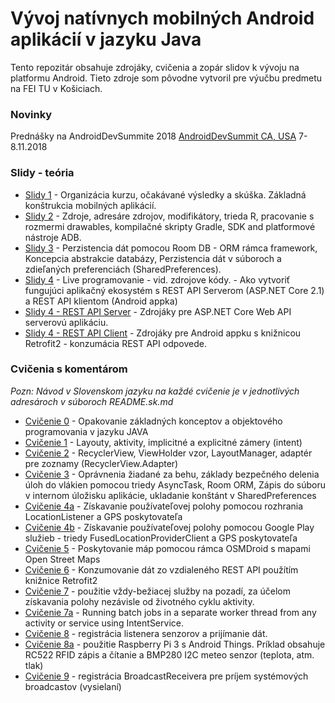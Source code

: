 # Vývoj natívnych mobilných Android aplikácií v jazyku Java
Tento repozitár obsahuje zdrojáky, cvičenia a zopár slidov k vývoju na platformu Android. Tieto zdroje som pôvodne vytvoril pre výučbu predmetu na FEI TU v Košiciach.

### Novinky
Prednášky na AndroidDevSummite 2018  [AndroidDevSummit CA, USA](https://www.youtube.com/playlist?list=PLWz5rJ2EKKc8WFYCR9esqGGY0vOZm2l6e) 7-8.11.2018

### Slidy - teória
- [Slidy 1](https://github.com/gasparv/android-class/tree/master/Lectures-Prednasky/VMIR-1.pptx) - Organizácia kurzu, očakávané výsledky a skúška. Základná konštrukcia mobilných aplikácií.
- [Slidy 2](https://github.com/gasparv/android-class/tree/master/Lectures-Prednasky/VMIR-2.pptx) - Zdroje, adresáre zdrojov, modifikátory, trieda R, pracovanie s rozmermi drawables, kompilačné skripty Gradle, SDK and platformové nástroje ADB.
- [Slidy 3](https://github.com/gasparv/android-class/tree/master/Lectures-Prednasky/VMIR-3.pptx) - Perzistencia dát pomocou Room DB - ORM rámca framework, Koncepcia abstrakcie databázy, Perzistencia dát v súboroch a zdieľaných preferenciách (SharedPreferences).
- [Slidy 4](https://github.com/gasparv/android-class/tree/master/Lectures-Prednasky/VMIR-4.pptx) - Live programovanie - vid. zdrojove kódy. - Ako vytvoriť fungujúci aplikačný ekosystém s REST API Serverom (ASP.NET Core 2.1) a REST API klientom (Android appka)
- [Slidy 4 - REST API Server](https://github.com/gasparv/android-class/tree/master/Lectures-Prednasky/Lecture4_SERVER_ExampleAPIServer) - Zdrojáky pre ASP.NET Core Web API serverovú aplikáciu.
- [Slidy 4 - REST API Client](https://github.com/gasparv/android-class/tree/master/Lectures-Prednasky/Lecture4_CLIENT_RetroFit2_API_Consuming) - Zdrojáky pre Android appku s knižnicou Retrofit2 - konzumácia REST API odpovede.

### Cvičenia s komentárom
*Pozn: Návod v Slovenskom jazyku na každé cvičenie je v jednotlivých adresároch v súboroch README.sk.md*
- [Cvičenie 0](https://github.com/gasparv/android-class/tree/master/Lab0_java_basic) - Opakovanie základných konceptov a objektového programovania v jazyku JAVA
- [Cvičenie 1](https://github.com/gasparv/android-class/tree/master/Lab1_layouts_activities_intents) - Layouty, aktivity, implicitné a explicitné zámery (intent)
- [Cvičenie 2](https://github.com/gasparv/android-class/tree/master/Lab2_RecyclerView) - RecyclerView, ViewHolder vzor, LayoutManager, adaptér pre zoznamy (RecyclerView.Adapter)
- [Cvičenie 3](https://github.com/gasparv/android-class/tree/master/Lab3_DataPersistence) - Oprávnenia žiadané za behu, základy bezpečného delenia úloh do vlákien pomocou triedy AsyncTask, Room ORM, Zápis do súboru v internom úložisku aplikácie, ukladanie konštánt v SharedPreferences
- [Cvičenie 4a](https://github.com/gasparv/android-class/tree/master/Lab4a_Location_LocationListener) - Získavanie používateľovej polohy pomocou rozhrania LocationListener a GPS poskytovateľa
- [Cvičenie 4b](https://github.com/gasparv/android-class/tree/master/Lab4b_Location_FusedLocationProviderClient) - Získavanie používateľovej polohy pomocou Google Play služieb - triedy FusedLocationProviderClient a GPS poskytovateľa
- [Cvičenie 5](https://github.com/gasparv/android-class/tree/master/Lab5_Maps_OSMDroid) - Poskytovanie máp pomocou rámca OSMDroid s mapami Open Street Maps
- [Cvičenie 6](https://github.com/gasparv/android-class/tree/master/Lab6_RestApiClient_RetroFit2) - Konzumovanie dát zo vzdialeného REST API použítím knižnice Retrofit2
- [Cvičenie 7](https://github.com/gasparv/android-class/tree/master/Lab7_BackgroundStickyService_Location) - použitie vždy-bežiacej služby na pozadí, za účelom získavania polohy nezávisle od životného cyklu aktivity.
- [Cvičenie 7a](https://github.com/gasparv/android-class/tree/master/Lab7a_IntentService) - Running batch jobs in a separate worker thread from any activity or service using IntentService.
- [Cvičenie 8](https://github.com/gasparv/android-class/tree/master/Lab8_Sensors) - registrácia listenera senzorov a prijímanie dát.
- [Cvičenie 8a](https://github.com/gasparv/android-class/tree/master/Lab8a_Sensors_Android_Things_Rpi3) - použitie Raspberry Pi 3 s Android Things. Príklad obsahuje RC522 RFID zápis a čítanie a BMP280 I2C meteo senzor (teplota, atm. tlak)
- [Cvičenie 9](https://github.com/gasparv/android-class/tree/master/Lab9_SystemBroadcastReceiver) - registrácia BroadcastReceivera pre príjem systémových broadcastov (vysielaní) 
